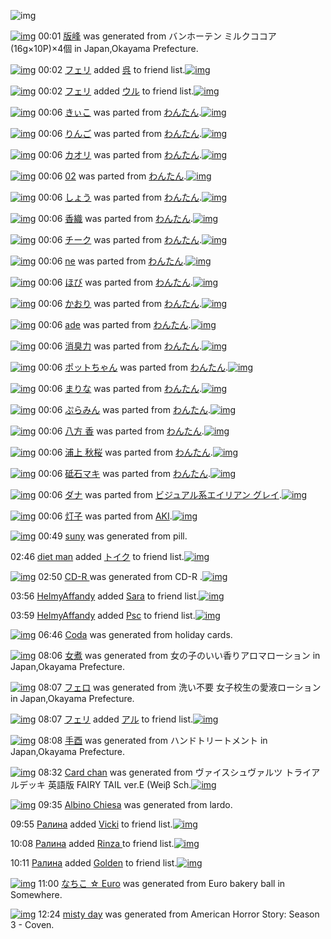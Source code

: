 ![img](http://gdrive-cdn.herokuapp.com/537b65a5bc09f0000721dda7/512px-barcode.png)

[![img](http://www.deviantsart.com/33tbfav.png)](http://www.barcodekanojo.com/kanojo/3192149/%E7%89%88%E5%B3%B0) 00:01 [版峰](http://www.barcodekanojo.com/kanojo/3192149/%E7%89%88%E5%B3%B0) was generated from バンホーテン ミルクココア (16g×10P)×4個 in Japan,Okayama Prefecture.

[![img](http://www.deviantsart.com/2ekpk5a.jpeg)](http://www.barcodekanojo.com/user/12204/%E3%83%95%E3%82%A7%E3%83%AA) 00:02 [フェリ](http://www.barcodekanojo.com/user/12204/%E3%83%95%E3%82%A7%E3%83%AA) added [呉](http://www.barcodekanojo.com/kanojo/3147837/%E5%91%89) to friend list.[![img](http://www.deviantsart.com/1crmk5q.png)](http://www.barcodekanojo.com/kanojo/3147837/%E5%91%89) 

[![img](http://www.deviantsart.com/2ekpk5a.jpeg)](http://www.barcodekanojo.com/user/12204/%E3%83%95%E3%82%A7%E3%83%AA) 00:02 [フェリ](http://www.barcodekanojo.com/user/12204/%E3%83%95%E3%82%A7%E3%83%AA) added [ウル](http://www.barcodekanojo.com/kanojo/37457/%E3%82%A6%E3%83%AB) to friend list.[![img](http://www.deviantsart.com/24uf4v1.png)](http://www.barcodekanojo.com/kanojo/37457/%E3%82%A6%E3%83%AB) 

[![img](http://www.deviantsart.com/3ta34ac.png)](http://www.barcodekanojo.com/kanojo/204553/%E3%81%8D%E3%81%83%E3%81%93) 00:06 [きぃこ](http://www.barcodekanojo.com/kanojo/204553/%E3%81%8D%E3%81%83%E3%81%93) was parted from [わんたん](http://www.barcodekanojo.com/kanojo/204553/%E3%81%8D%E3%81%83%E3%81%93).[![img](http://www.deviantsart.com/r8j348.jpeg)](http://www.barcodekanojo.com/user/274188/%E3%82%8F%E3%82%93%E3%81%9F%E3%82%93) 

[![img](http://www.deviantsart.com/nr57k.png)](http://www.barcodekanojo.com/kanojo/711874/%E3%82%8A%E3%82%93%E3%81%94) 00:06 [りんご](http://www.barcodekanojo.com/kanojo/711874/%E3%82%8A%E3%82%93%E3%81%94) was parted from [わんたん](http://www.barcodekanojo.com/kanojo/711874/%E3%82%8A%E3%82%93%E3%81%94).[![img](http://www.deviantsart.com/r8j348.jpeg)](http://www.barcodekanojo.com/user/274188/%E3%82%8F%E3%82%93%E3%81%9F%E3%82%93) 

[![img](http://www.deviantsart.com/2sgea5c.png)](http://www.barcodekanojo.com/kanojo/38804/%E3%82%AB%E3%82%AA%E3%83%AA) 00:06 [カオリ](http://www.barcodekanojo.com/kanojo/38804/%E3%82%AB%E3%82%AA%E3%83%AA) was parted from [わんたん](http://www.barcodekanojo.com/kanojo/38804/%E3%82%AB%E3%82%AA%E3%83%AA).[![img](http://www.deviantsart.com/r8j348.jpeg)](http://www.barcodekanojo.com/user/274188/%E3%82%8F%E3%82%93%E3%81%9F%E3%82%93) 

[![img](http://www.deviantsart.com/17mnj2n.png)](http://www.barcodekanojo.com/kanojo/39725/02) 00:06 [02](http://www.barcodekanojo.com/kanojo/39725/02) was parted from [わんたん](http://www.barcodekanojo.com/kanojo/39725/02).[![img](http://www.deviantsart.com/r8j348.jpeg)](http://www.barcodekanojo.com/user/274188/%E3%82%8F%E3%82%93%E3%81%9F%E3%82%93) 

[![img](http://www.deviantsart.com/1tflutl.png)](http://www.barcodekanojo.com/kanojo/299275/%E3%81%97%E3%82%87%E3%81%86) 00:06 [しょう](http://www.barcodekanojo.com/kanojo/299275/%E3%81%97%E3%82%87%E3%81%86) was parted from [わんたん](http://www.barcodekanojo.com/kanojo/299275/%E3%81%97%E3%82%87%E3%81%86).[![img](http://www.deviantsart.com/r8j348.jpeg)](http://www.barcodekanojo.com/user/274188/%E3%82%8F%E3%82%93%E3%81%9F%E3%82%93) 

[![img](http://www.deviantsart.com/289sn76.png)](http://www.barcodekanojo.com/kanojo/337837/%E9%A6%99%E7%B9%94) 00:06 [香織](http://www.barcodekanojo.com/kanojo/337837/%E9%A6%99%E7%B9%94) was parted from [わんたん](http://www.barcodekanojo.com/kanojo/337837/%E9%A6%99%E7%B9%94).[![img](http://www.deviantsart.com/r8j348.jpeg)](http://www.barcodekanojo.com/user/274188/%E3%82%8F%E3%82%93%E3%81%9F%E3%82%93) 

[![img](http://www.deviantsart.com/2d52kk8.png)](http://www.barcodekanojo.com/kanojo/317991/%E3%83%81%E3%83%BC%E3%82%AF) 00:06 [チーク](http://www.barcodekanojo.com/kanojo/317991/%E3%83%81%E3%83%BC%E3%82%AF) was parted from [わんたん](http://www.barcodekanojo.com/kanojo/317991/%E3%83%81%E3%83%BC%E3%82%AF).[![img](http://www.deviantsart.com/r8j348.jpeg)](http://www.barcodekanojo.com/user/274188/%E3%82%8F%E3%82%93%E3%81%9F%E3%82%93) 

[![img](http://www.deviantsart.com/2a38c0e.png)](http://www.barcodekanojo.com/kanojo/48347/ne) 00:06 [ne](http://www.barcodekanojo.com/kanojo/48347/ne) was parted from [わんたん](http://www.barcodekanojo.com/kanojo/48347/ne).[![img](http://www.deviantsart.com/r8j348.jpeg)](http://www.barcodekanojo.com/user/274188/%E3%82%8F%E3%82%93%E3%81%9F%E3%82%93) 

[![img](http://www.deviantsart.com/3bbs8oq.png)](http://www.barcodekanojo.com/kanojo/357571/%E3%81%BB%E3%81%B3) 00:06 [ほび](http://www.barcodekanojo.com/kanojo/357571/%E3%81%BB%E3%81%B3) was parted from [わんたん](http://www.barcodekanojo.com/kanojo/357571/%E3%81%BB%E3%81%B3).[![img](http://www.deviantsart.com/r8j348.jpeg)](http://www.barcodekanojo.com/user/274188/%E3%82%8F%E3%82%93%E3%81%9F%E3%82%93) 

[![img](http://www.deviantsart.com/1nmr4iu.png)](http://www.barcodekanojo.com/kanojo/53554/%E3%81%8B%E3%81%8A%E3%82%8A) 00:06 [かおり](http://www.barcodekanojo.com/kanojo/53554/%E3%81%8B%E3%81%8A%E3%82%8A) was parted from [わんたん](http://www.barcodekanojo.com/kanojo/53554/%E3%81%8B%E3%81%8A%E3%82%8A).[![img](http://www.deviantsart.com/r8j348.jpeg)](http://www.barcodekanojo.com/user/274188/%E3%82%8F%E3%82%93%E3%81%9F%E3%82%93) 

[![img](http://www.deviantsart.com/2hh0bin.png)](http://www.barcodekanojo.com/kanojo/56161/ade) 00:06 [ade](http://www.barcodekanojo.com/kanojo/56161/ade) was parted from [わんたん](http://www.barcodekanojo.com/kanojo/56161/ade).[![img](http://www.deviantsart.com/r8j348.jpeg)](http://www.barcodekanojo.com/user/274188/%E3%82%8F%E3%82%93%E3%81%9F%E3%82%93) 

[![img](http://www.deviantsart.com/2dobr1b.png)](http://www.barcodekanojo.com/kanojo/36332/%E6%B6%88%E8%87%AD%E5%8A%9B) 00:06 [消臭力](http://www.barcodekanojo.com/kanojo/36332/%E6%B6%88%E8%87%AD%E5%8A%9B) was parted from [わんたん](http://www.barcodekanojo.com/kanojo/36332/%E6%B6%88%E8%87%AD%E5%8A%9B).[![img](http://www.deviantsart.com/r8j348.jpeg)](http://www.barcodekanojo.com/user/274188/%E3%82%8F%E3%82%93%E3%81%9F%E3%82%93) 

[![img](http://www.deviantsart.com/1m9df1v.png)](http://www.barcodekanojo.com/kanojo/727623/%E3%83%9D%E3%83%83%E3%83%88%E3%81%A1%E3%82%83%E3%82%93) 00:06 [ポットちゃん](http://www.barcodekanojo.com/kanojo/727623/%E3%83%9D%E3%83%83%E3%83%88%E3%81%A1%E3%82%83%E3%82%93) was parted from [わんたん](http://www.barcodekanojo.com/kanojo/727623/%E3%83%9D%E3%83%83%E3%83%88%E3%81%A1%E3%82%83%E3%82%93).[![img](http://www.deviantsart.com/r8j348.jpeg)](http://www.barcodekanojo.com/user/274188/%E3%82%8F%E3%82%93%E3%81%9F%E3%82%93) 

[![img](http://www.deviantsart.com/erl1s3.png)](http://www.barcodekanojo.com/kanojo/2597330/%E3%81%BE%E3%82%8A%E3%81%AA) 00:06 [まりな](http://www.barcodekanojo.com/kanojo/2597330/%E3%81%BE%E3%82%8A%E3%81%AA) was parted from [わんたん](http://www.barcodekanojo.com/kanojo/2597330/%E3%81%BE%E3%82%8A%E3%81%AA).[![img](http://www.deviantsart.com/r8j348.jpeg)](http://www.barcodekanojo.com/user/274188/%E3%82%8F%E3%82%93%E3%81%9F%E3%82%93) 

[![img](http://www.deviantsart.com/2smdtub.png)](http://www.barcodekanojo.com/kanojo/571624/%E3%81%B7%E3%82%89%E3%81%BF%E3%82%93) 00:06 [ぷらみん](http://www.barcodekanojo.com/kanojo/571624/%E3%81%B7%E3%82%89%E3%81%BF%E3%82%93) was parted from [わんたん](http://www.barcodekanojo.com/kanojo/571624/%E3%81%B7%E3%82%89%E3%81%BF%E3%82%93).[![img](http://www.deviantsart.com/r8j348.jpeg)](http://www.barcodekanojo.com/user/274188/%E3%82%8F%E3%82%93%E3%81%9F%E3%82%93) 

[![img](http://www.deviantsart.com/3btfrq7.png)](http://www.barcodekanojo.com/kanojo/658374/%E5%85%AB%E6%96%B9%20%E9%A6%99) 00:06 [八方 香](http://www.barcodekanojo.com/kanojo/658374/%E5%85%AB%E6%96%B9%20%E9%A6%99) was parted from [わんたん](http://www.barcodekanojo.com/kanojo/658374/%E5%85%AB%E6%96%B9%20%E9%A6%99).[![img](http://www.deviantsart.com/r8j348.jpeg)](http://www.barcodekanojo.com/user/274188/%E3%82%8F%E3%82%93%E3%81%9F%E3%82%93) 

[![img](http://www.deviantsart.com/2e6alb7.png)](http://www.barcodekanojo.com/kanojo/657837/%E6%B5%A6%E4%B8%8A%20%E7%A7%8B%E6%A1%9C) 00:06 [浦上 秋桜](http://www.barcodekanojo.com/kanojo/657837/%E6%B5%A6%E4%B8%8A%20%E7%A7%8B%E6%A1%9C) was parted from [わんたん](http://www.barcodekanojo.com/kanojo/657837/%E6%B5%A6%E4%B8%8A%20%E7%A7%8B%E6%A1%9C).[![img](http://www.deviantsart.com/r8j348.jpeg)](http://www.barcodekanojo.com/user/274188/%E3%82%8F%E3%82%93%E3%81%9F%E3%82%93) 

[![img](http://www.deviantsart.com/1ia63p1.png)](http://www.barcodekanojo.com/kanojo/70752/%E7%A0%A5%E7%9F%B3%E3%83%9E%E3%82%AD) 00:06 [砥石マキ](http://www.barcodekanojo.com/kanojo/70752/%E7%A0%A5%E7%9F%B3%E3%83%9E%E3%82%AD) was parted from [わんたん](http://www.barcodekanojo.com/kanojo/70752/%E7%A0%A5%E7%9F%B3%E3%83%9E%E3%82%AD).[![img](http://www.deviantsart.com/r8j348.jpeg)](http://www.barcodekanojo.com/user/274188/%E3%82%8F%E3%82%93%E3%81%9F%E3%82%93) 

[![img](http://www.deviantsart.com/16o7qmn.png)](http://www.barcodekanojo.com/kanojo/3187798/%E3%83%80%E3%83%8A) 00:06 [ダナ](http://www.barcodekanojo.com/kanojo/3187798/%E3%83%80%E3%83%8A) was parted from [ビジュアル系エイリアン グレイ](http://www.barcodekanojo.com/kanojo/3187798/%E3%83%80%E3%83%8A).[![img](http://www.deviantsart.com/kj51e0.jpeg)](http://www.barcodekanojo.com/user/441/%E3%83%93%E3%82%B8%E3%83%A5%E3%82%A2%E3%83%AB%E7%B3%BB%E3%82%A8%E3%82%A4%E3%83%AA%E3%82%A2%E3%83%B3%20%E3%82%B0%E3%83%AC%E3%82%A4) 

[![img](http://www.deviantsart.com/3f2clo6.png)](http://www.barcodekanojo.com/kanojo/549974/%E7%81%AF%E5%AD%90) 00:06 [灯子](http://www.barcodekanojo.com/kanojo/549974/%E7%81%AF%E5%AD%90) was parted from [AKI](http://www.barcodekanojo.com/kanojo/549974/%E7%81%AF%E5%AD%90).[![img](http://www.deviantsart.com/1kc30mi.jpeg)](http://www.barcodekanojo.com/user/29842/AKI) 

[![img](http://www.deviantsart.com/1fo87jf.png)](http://www.barcodekanojo.com/kanojo/3192150/suny) 00:49 [suny](http://www.barcodekanojo.com/kanojo/3192150/suny) was generated from pill.

02:46 [diet man](http://www.barcodekanojo.com/user/499910/diet%20man) added [トイク](http://www.barcodekanojo.com/kanojo/2855654/%E3%83%88%E3%82%A4%E3%82%AF) to friend list.[![img](http://www.deviantsart.com/14crcvo.png)](http://www.barcodekanojo.com/kanojo/2855654/%E3%83%88%E3%82%A4%E3%82%AF) 

[![img](http://www.deviantsart.com/1innus0.png)](http://www.barcodekanojo.com/kanojo/3192151/CD-R%20) 02:50 [CD-R ](http://www.barcodekanojo.com/kanojo/3192151/CD-R%20) was generated from CD-R .[![img](http://www.deviantsart.com/cc7s55.jpeg)](http://www.barcodekanojo.com/product_images/barcode/3815999/1334103725/%E4%B8%89%E8%8F%B1CDR74.jpg) 

03:56 [HelmyAffandy](http://www.barcodekanojo.com/user/499912/HelmyAffandy) added [Sara](http://www.barcodekanojo.com/kanojo/2910049/Sara) to friend list.[![img](http://www.deviantsart.com/3mf5uum.png)](http://www.barcodekanojo.com/kanojo/2910049/Sara) 

03:59 [HelmyAffandy](http://www.barcodekanojo.com/user/499912/HelmyAffandy) added [Psc](http://www.barcodekanojo.com/kanojo/3112077/Psc) to friend list.[![img](http://www.deviantsart.com/mjil78.png)](http://www.barcodekanojo.com/kanojo/3112077/Psc) 

[![img](http://www.deviantsart.com/38adkdt.png)](http://www.barcodekanojo.com/kanojo/3192152/Coda) 06:46 [Coda](http://www.barcodekanojo.com/kanojo/3192152/Coda) was generated from holiday cards.

[![img](http://www.deviantsart.com/1jm7m8h.png)](http://www.barcodekanojo.com/kanojo/3192153/%E5%A5%B3%E7%85%AE) 08:06 [女煮](http://www.barcodekanojo.com/kanojo/3192153/%E5%A5%B3%E7%85%AE) was generated from 女の子のいい香りアロマローション in Japan,Okayama Prefecture.

[![img](http://www.deviantsart.com/3o16u8d.png)](http://www.barcodekanojo.com/kanojo/3192154/%E3%83%95%E3%82%A7%E3%83%AD) 08:07 [フェロ](http://www.barcodekanojo.com/kanojo/3192154/%E3%83%95%E3%82%A7%E3%83%AD) was generated from 洗い不要 女子校生の愛液ローション in Japan,Okayama Prefecture.

[![img](http://www.deviantsart.com/2ekpk5a.jpeg)](http://www.barcodekanojo.com/user/12204/%E3%83%95%E3%82%A7%E3%83%AA) 08:07 [フェリ](http://www.barcodekanojo.com/user/12204/%E3%83%95%E3%82%A7%E3%83%AA) added [アル](http://www.barcodekanojo.com/kanojo/2630873/%E3%82%A2%E3%83%AB) to friend list.[![img](http://www.deviantsart.com/32pan6r.png)](http://www.barcodekanojo.com/kanojo/2630873/%E3%82%A2%E3%83%AB) 

[![img](http://www.deviantsart.com/r0hu3h.png)](http://www.barcodekanojo.com/kanojo/3192155/%E6%89%8B%E9%85%89) 08:08 [手酉](http://www.barcodekanojo.com/kanojo/3192155/%E6%89%8B%E9%85%89) was generated from ハンドトリートメント in Japan,Okayama Prefecture.

[![img](http://www.deviantsart.com/1oqr4n.png)](http://www.barcodekanojo.com/kanojo/3192156/Card%20chan) 08:32 [Card chan](http://www.barcodekanojo.com/kanojo/3192156/Card%20chan) was generated from ヴァイスシュヴァルツ トライアルデッキ 英語版 FAIRY TAIL ver.E (Weiβ Sch.[![img](http://www.deviantsart.com/2icokpr.jpeg)](http://www.barcodekanojo.com/product_images/barcode/6017334/1422401493/%E3%83%B4%E3%82%A1%E3%82%A4%E3%82%B9%E3%82%B7%E3%83%A5%E3%83%B4%E3%82%A1%E3%83%AB%E3%83%84%20%E3%83%88%E3%83%A9%E3%82%A4%E3%82%A2%E3%83%AB%E3%83%87%E3%83%83%E3%82%AD%20%E8%8B%B1%E8%AA%9E%E7%89%88%20FAIRY%20TAIL%20ver.E%20%28Wei%CE%B2%20Sch.jpg) 

[![img](http://www.deviantsart.com/1d1clio.png)](http://www.barcodekanojo.com/kanojo/3192157/Albino%20Chiesa) 09:35 [Albino Chiesa](http://www.barcodekanojo.com/kanojo/3192157/Albino%20Chiesa) was generated from lardo.

09:55 [Ралина](http://www.barcodekanojo.com/user/499914/%D0%A0%D0%B0%D0%BB%D0%B8%D0%BD%D0%B0) added [Vicki](http://www.barcodekanojo.com/kanojo/2498345/Vicki) to friend list.[![img](http://www.deviantsart.com/3n1359o.png)](http://www.barcodekanojo.com/kanojo/2498345/Vicki) 

10:08 [Ралина](http://www.barcodekanojo.com/user/499914/%D0%A0%D0%B0%D0%BB%D0%B8%D0%BD%D0%B0) added [Rinza ](http://www.barcodekanojo.com/kanojo/2657055/Rinza%20) to friend list.[![img](http://www.deviantsart.com/ln02gd.png)](http://www.barcodekanojo.com/kanojo/2657055/Rinza%20) 

10:11 [Ралина](http://www.barcodekanojo.com/user/499914/%D0%A0%D0%B0%D0%BB%D0%B8%D0%BD%D0%B0) added [Golden](http://www.barcodekanojo.com/kanojo/3055371/Golden) to friend list.[![img](http://www.deviantsart.com/d8e8s4.png)](http://www.barcodekanojo.com/kanojo/3055371/Golden) 

[![img](http://www.deviantsart.com/2jl7d7m.png)](http://www.barcodekanojo.com/kanojo/3192158/%E3%81%AA%E3%81%A1%E3%81%93%20%E2%98%86%20Euro) 11:00 [なちこ ☆ Euro](http://www.barcodekanojo.com/kanojo/3192158/%E3%81%AA%E3%81%A1%E3%81%93%20%E2%98%86%20Euro) was generated from Euro bakery ball in Somewhere.

[![img](http://www.deviantsart.com/81s22i.png)](http://www.barcodekanojo.com/kanojo/3192159/misty%20day) 12:24 [misty day](http://www.barcodekanojo.com/kanojo/3192159/misty%20day) was generated from American Horror Story: Season 3 - Coven.

